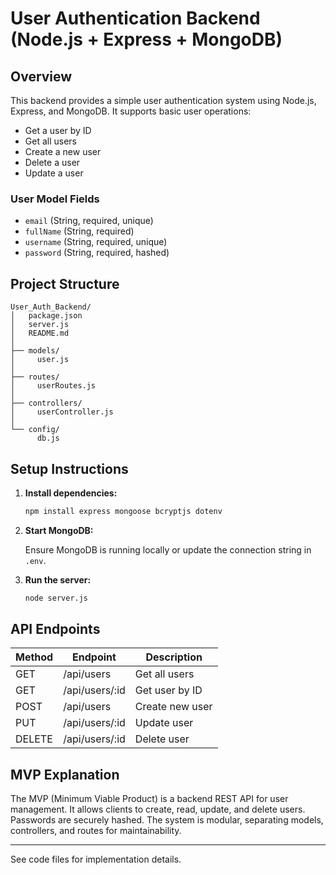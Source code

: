 # User Authentication Backend (Node.js + Express + MongoDB)

## Overview

This backend provides a simple user authentication system using Node.js, Express, and MongoDB. It supports basic user operations:

- Get a user by ID
- Get all users
- Create a new user
- Delete a user
- Update a user

### User Model Fields

- `email` (String, required, unique)
- `fullName` (String, required)
- `username` (String, required, unique)
- `password` (String, required, hashed)

## Project Structure

```text
User_Auth_Backend/
│   package.json
│   server.js
│   README.md
│
├── models/
│     user.js
│
├── routes/
│     userRoutes.js
│
├── controllers/
│     userController.js
│
└── config/
      db.js
```

## Setup Instructions

1. **Install dependencies:**

   ```sh
   npm install express mongoose bcryptjs dotenv
   ```

2. **Start MongoDB:**

   Ensure MongoDB is running locally or update the connection string in `.env`.

3. **Run the server:**

   ```sh
   node server.js
   ```

## API Endpoints

| Method | Endpoint         | Description         |
|--------|------------------|--------------------|
| GET    | /api/users       | Get all users      |
| GET    | /api/users/:id   | Get user by ID     |
| POST   | /api/users       | Create new user    |
| PUT    | /api/users/:id   | Update user        |
| DELETE | /api/users/:id   | Delete user        |

## MVP Explanation

The MVP (Minimum Viable Product) is a backend REST API for user management. It allows clients to create, read, update, and delete users. Passwords are securely hashed. The system is modular, separating models, controllers, and routes for maintainability.

---

See code files for implementation details.
